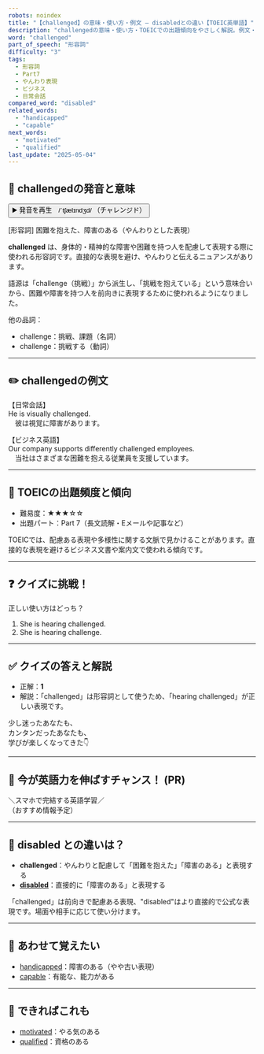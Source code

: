 ```yaml
---
robots: noindex
title: "【challenged】の意味・使い方・例文 ― disabledとの違い【TOEIC英単語】"
description: "challengedの意味・使い方・TOEICでの出題傾向をやさしく解説。例文・クイズ付きでdisabledとの違いもわかりやすく学べます。"
word: "challenged"
part_of_speech: "形容詞"
difficulty: "3"
tags:
  - 形容詞
  - Part7
  - やんわり表現
  - ビジネス
  - 日常会話
compared_word: "disabled"
related_words:
  - "handicapped"
  - "capable"
next_words:
  - "motivated"
  - "qualified"
last_update: "2025-05-04"
---
```


## 🔰 challengedの発音と意味

<button class="play-audio" onclick="playTTS('challenged')">
  <span class="play-audio-main">
    ▶️ 発音を再生　/ˈtʃælɪndʒd/
  </span>
  <span class="play-audio-sub">
    （チャレンジド）
  </span>
</button>

[形容詞] 困難を抱えた、障害のある（やんわりとした表現）

**challenged** は、身体的・精神的な障害や困難を持つ人を配慮して表現する際に使われる形容詞です。直接的な表現を避け、やんわりと伝えるニュアンスがあります。

語源は「challenge（挑戦）」から派生し、「挑戦を抱えている」という意味合いから、困難や障害を持つ人を前向きに表現するために使われるようになりました。

他の品詞：  
- challenge：挑戦、課題（名詞）
- challenge：挑戦する（動詞）

---

## ✏️ challengedの例文

【日常会話】  
He is visually challenged.  
　彼は視覚に障害があります。

【ビジネス英語】  
Our company supports differently challenged employees.  
　当社はさまざまな困難を抱える従業員を支援しています。

---

## 🎯 TOEICの出題頻度と傾向

- 難易度：★★★☆☆
- 出題パート：Part 7（長文読解・Eメールや記事など）

TOEICでは、配慮ある表現や多様性に関する文脈で見かけることがあります。直接的な表現を避けるビジネス文書や案内文で使われる傾向です。

---

## ❓ クイズに挑戦！

正しい使い方はどっち？

1. She is hearing challenged.  
2. She is hearing challenge.

---

## ✅ クイズの答えと解説

- 正解：**1**
- 解説：「challenged」は形容詞として使うため、「hearing challenged」が正しい表現です。

少し迷ったあなたも、  
カンタンだったあなたも、  
学びが楽しくなってきた👇️

---

## 🚀 今が英語力を伸ばすチャンス！ (PR)

<div class="info-center">
＼スマホで完結する英語学習／<br>  
（おすすめ情報予定）
</div>

---

## 🤔  disabled との違いは？

- **challenged**：やんわりと配慮して「困難を抱えた」「障害のある」と表現する
- **[disabled](/disabled)**：直接的に「障害のある」と表現する

「challenged」は前向きで配慮ある表現、"disabled"はより直接的で公式な表現です。場面や相手に応じて使い分けます。

---

## 🧩 あわせて覚えたい

- [handicapped](/handicapped)：障害のある（やや古い表現）
- [capable](/capable)：有能な、能力がある

---

## 📖 できればこれも

- [motivated](/motivated)：やる気のある
- [qualified](/qualified)：資格のある

<!-- cvid: aid43_bid47 -->
